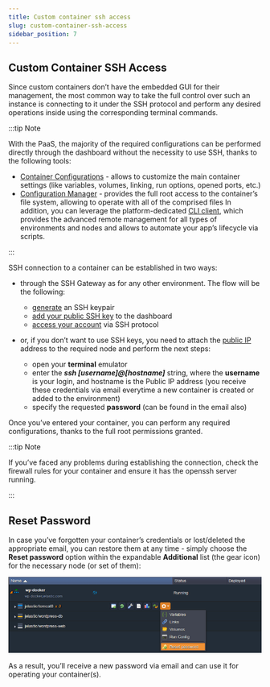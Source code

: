 ```yaml
---
title: Custom container ssh access
slug: custom-container-ssh-access
sidebar_position: 7
---
```


## Custom Container SSH Access

Since custom containers don’t have the embedded GUI for their management, the most common way to take the full control over such an instance is connecting to it under the SSH protocol and perform any desired operations inside using the corresponding terminal commands.

:::tip Note

With the PaaS, the majority of the required configurations can be performed directly through the dashboard without the necessity to use SSH, thanks to the following tools:

- [Container Configurations](/docs/container/container-configuration/configuration-tools) - allows to customize the main container settings (like variables, volumes, linking, run options, opened ports, etc.)
- [Configuration Manager](/docs/container/container-configuration/configuration-tools#configuration-file-manager) - provides the full root access to the container’s file system, allowing to operate with all of the comprised files
  In addition, you can leverage the platform-dedicated [CLI client](/docs/deployment-tools/api-&-cli/platform-cli/platform-cli-overview), which provides the advanced remote management for all types of environments and nodes and allows to automate your app’s lifecycle via scripts.

:::

SSH connection to a container can be established in two ways:

- through the SSH Gateway as for any other environment. The flow will be the following:

  - [generate](/docs/deployment-tools/ssh/generate-ssh-key) an SSH keypair
  - [add your public SSH key](/docs/deployment-tools/ssh/add-ssh-key) to the dashboard
  - [access your account](/docs/deployment-tools/ssh/ssh-access/overview) via SSH protocol

- or, if you don’t want to use SSH keys, you need to attach the [public IP](/docs/application-setting/external-access-to-applications/public-ip) address to the required node and perform the next steps:

  - open your **terminal** emulator
  - enter the **_ssh [username]@[hostname]_** string, where the **username** is your login, and hostname is the Public IP address (you receive these credentials via email everytime a new container is created or added to the environment)
  - specify the requested **password** (can be found in the email also)

Once you’ve entered your container, you can perform any required configurations, thanks to the full root permissions granted.

:::tip Note

If you’ve faced any problems during establishing the connection, check the firewall rules for your container and ensure it has the openssh server running.

:::

## Reset Password

In case you’ve forgotten your container’s credentials or lost/deleted the appropriate email, you can restore them at any time - simply choose the **Reset password** option within the expandable **Additional** list (the gear icon) for the necessary node (or set of them):

![Locale Dropdown](./img/CustomContainerSSHAccess/01reset-pass-new.png)

As a result, you’ll receive a new password via email and can use it for operating your container(s).
